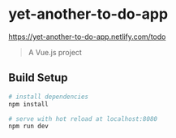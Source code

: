 # yet-another-to-do-app

https://yet-another-to-do-app.netlify.com/todo

> A Vue.js project

## Build Setup

```bash
# install dependencies
npm install

# serve with hot reload at localhost:8080
npm run dev
```
